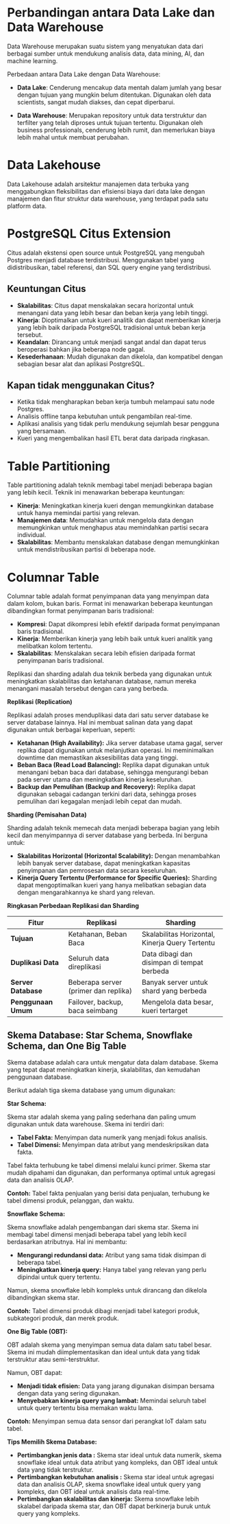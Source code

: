 # Perbandingan antara Data Lake dan Data Warehouse

Data Warehouse merupakan suatu sistem yang menyatukan data dari berbagai sumber untuk mendukung analisis data, data mining, AI, dan machine learning.

Perbedaan antara Data Lake dengan Data Warehouse:

- **Data Lake**: Cenderung mencakup data mentah dalam jumlah yang besar dengan tujuan yang mungkin belum ditentukan. Digunakan oleh data scientists, sangat mudah diakses, dan cepat diperbarui.

- **Data Warehouse**: Merupakan repository untuk data terstruktur dan terfilter yang telah diproses untuk tujuan tertentu. Digunakan oleh business professionals, cenderung lebih rumit, dan memerlukan biaya lebih mahal untuk membuat perubahan.

# Data Lakehouse

Data Lakehouse adalah arsitektur manajemen data terbuka yang menggabungkan fleksibilitas dan efisiensi biaya dari data lake dengan manajemen dan fitur struktur data warehouse, yang terdapat pada satu platform data.

# PostgreSQL Citus Extension

Citus adalah ekstensi open source untuk PostgreSQL yang mengubah Postgres menjadi database terdistribusi. Menggunakan tabel yang didistribusikan, tabel referensi, dan SQL query engine yang terdistribusi.

## Keuntungan Citus

- **Skalabilitas**: Citus dapat menskalakan secara horizontal untuk menangani data yang lebih besar dan beban kerja yang lebih tinggi.
- **Kinerja**: Dioptimalkan untuk kueri analitik dan dapat memberikan kinerja yang lebih baik daripada PostgreSQL tradisional untuk beban kerja tersebut.
- **Keandalan**: Dirancang untuk menjadi sangat andal dan dapat terus beroperasi bahkan jika beberapa node gagal.
- **Kesederhanaan**: Mudah digunakan dan dikelola, dan kompatibel dengan sebagian besar alat dan aplikasi PostgreSQL.

## Kapan tidak menggunakan Citus?

- Ketika tidak mengharapkan beban kerja tumbuh melampaui satu node Postgres.
- Analisis offline tanpa kebutuhan untuk pengambilan real-time.
- Aplikasi analisis yang tidak perlu mendukung sejumlah besar pengguna yang bersamaan.
- Kueri yang mengembalikan hasil ETL berat data daripada ringkasan.

# Table Partitioning

Table partitioning adalah teknik membagi tabel menjadi beberapa bagian yang lebih kecil. Teknik ini menawarkan beberapa keuntungan:

- **Kinerja**: Meningkatkan kinerja kueri dengan memungkinkan database untuk hanya memindai partisi yang relevan.
- **Manajemen data**: Memudahkan untuk mengelola data dengan memungkinkan untuk menghapus atau memindahkan partisi secara individual.
- **Skalabilitas**: Membantu menskalakan database dengan memungkinkan untuk mendistribusikan partisi di beberapa node.

# Columnar Table

Columnar table adalah format penyimpanan data yang menyimpan data dalam kolom, bukan baris. Format ini menawarkan beberapa keuntungan dibandingkan format penyimpanan baris tradisional:

- **Kompresi**: Dapat dikompresi lebih efektif daripada format penyimpanan baris tradisional.
- **Kinerja**: Memberikan kinerja yang lebih baik untuk kueri analitik yang melibatkan kolom tertentu.
- **Skalabilitas**: Menskalakan secara lebih efisien daripada format penyimpanan baris tradisional.

Replikasi dan sharding adalah dua teknik berbeda yang digunakan untuk meningkatkan skalabilitas dan ketahanan database, namun mereka menangani masalah tersebut dengan cara yang berbeda.

**Replikasi (Replication)**

Replikasi adalah proses menduplikasi data dari satu server database ke server database lainnya. Hal ini membuat salinan data yang dapat digunakan untuk berbagai keperluan, seperti:

* **Ketahanan (High Availability):**  Jika server database utama gagal, server replika dapat digunakan untuk melanjutkan operasi. Ini meminimalkan downtime dan memastikan aksesibilitas data yang tinggi.
* **Beban Baca (Read Load Balancing):**  Replika dapat digunakan untuk menangani beban baca dari database, sehingga mengurangi beban pada server utama dan meningkatkan kinerja keseluruhan.
* **Backup dan Pemulihan (Backup and Recovery):**  Replika dapat digunakan sebagai cadangan terkini dari data, sehingga proses pemulihan dari kegagalan menjadi lebih cepat dan mudah.

**Sharding (Pemisahan Data)**

Sharding adalah teknik memecah data menjadi beberapa bagian yang lebih kecil dan menyimpannya di server database yang berbeda.  Ini berguna untuk:

* **Skalabilitas Horizontal (Horizontal Scalability):**  Dengan menambahkan lebih banyak server database, dapat meningkatkan kapasitas penyimpanan dan pemrosesan data secara keseluruhan. 
* **Kinerja Query Tertentu (Performance for Specific Queries):**  Sharding dapat mengoptimalkan kueri yang hanya melibatkan sebagian data dengan mengarahkannya ke shard yang relevan.

**Ringkasan Perbedaan Replikasi dan Sharding**

| Fitur               | Replikasi                            | Sharding                                        |
|---------------------|--------------------------------------|-------------------------------------------------|
| **Tujuan**          | Ketahanan, Beban Baca                | Skalabilitas Horizontal, Kinerja Query Tertentu |
| **Duplikasi Data**  | Seluruh data direplikasi             | Data dibagi dan disimpan di tempat berbeda      |
| **Server Database** | Beberapa server (primer dan replika) | Banyak server untuk shard yang berbeda          |
| **Penggunaan Umum** | Failover, backup, baca seimbang      | Mengelola data besar, kueri tertarget           |

## Skema Database: Star Schema, Snowflake Schema, dan One Big Table

Skema database adalah cara untuk mengatur data dalam database. Skema yang tepat dapat meningkatkan kinerja, skalabilitas, dan kemudahan penggunaan database. 

Berikut adalah tiga skema database yang umum digunakan:

**Star Schema:**

Skema star adalah skema yang paling sederhana dan paling umum digunakan untuk data warehouse. Skema ini terdiri dari:

* **Tabel Fakta:**  Menyimpan data numerik yang menjadi fokus analisis.
* **Tabel Dimensi:**  Menyimpan data atribut yang mendeskripsikan data fakta.

Tabel fakta terhubung ke tabel dimensi melalui kunci primer. Skema star mudah dipahami dan digunakan, dan performanya optimal untuk agregasi data dan analisis OLAP.

**Contoh:**  Tabel fakta penjualan yang berisi data penjualan, terhubung ke tabel dimensi produk, pelanggan, dan waktu.

**Snowflake Schema:**

Skema snowflake adalah pengembangan dari skema star. Skema ini membagi tabel dimensi menjadi beberapa tabel yang lebih kecil berdasarkan atributnya. Hal ini membantu:

* **Mengurangi redundansi data:**  Atribut yang sama tidak disimpan di beberapa tabel.
* **Meningkatkan kinerja query:**  Hanya tabel yang relevan yang perlu dipindai untuk query tertentu.

Namun, skema snowflake lebih kompleks untuk dirancang dan dikelola dibandingkan skema star.

**Contoh:**  Tabel dimensi produk dibagi menjadi tabel kategori produk, subkategori produk, dan merek produk.

**One Big Table (OBT):**

OBT adalah skema yang menyimpan semua data dalam satu tabel besar. Skema ini mudah diimplementasikan dan ideal untuk data yang tidak terstruktur atau semi-terstruktur. 

Namun, OBT dapat:

* **Menjadi tidak efisien:**  Data yang jarang digunakan disimpan bersama dengan data yang sering digunakan.
* **Menyebabkan kinerja query yang lambat:**  Memindai seluruh tabel untuk query tertentu bisa memakan waktu lama.

**Contoh:**  Menyimpan semua data sensor dari perangkat IoT dalam satu tabel.

**Tips Memilih Skema Database:**

* **Pertimbangkan jenis data :**  Skema star ideal untuk data numerik, skema snowflake ideal untuk data atribut yang kompleks, dan OBT ideal untuk data yang tidak terstruktur.
* **Pertimbangkan kebutuhan analisis :**  Skema star ideal untuk agregasi data dan analisis OLAP, skema snowflake ideal untuk query yang kompleks, dan OBT ideal untuk analisis data real-time.
* **Pertimbangkan skalabilitas dan kinerja:**  Skema snowflake lebih skalabel daripada skema star, dan OBT dapat berkinerja buruk untuk query yang kompleks.